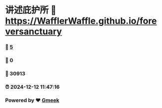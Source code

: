 # 讲述庇护所 :link: https://WafflerWaffle.github.io/foreversanctuary 
### :page_facing_up: [5](https://WafflerWaffle.github.io/foreversanctuary/tag.html) 
### :speech_balloon: 0 
### :hibiscus: 30913 
### :alarm_clock: 2024-12-12 11:47:16 
### Powered by :heart: [Gmeek](https://github.com/Meekdai/Gmeek)
